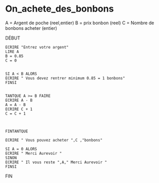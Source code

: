# On_achete_des_bonbons

A = Argent de poche (reel,entier)
B = prix bonbon (reel)
C = Nombre de bonbons acheter (entier)


DÉBUT
   
    ECRIRE "Entrez votre argent"
    LIRE A
    B = 0.85
    C = 0


    SI A < B ALORS
    ECRIRE " Vous devez rentrer minimum 0.85 = 1 bonbons"
    FINSI
 
    
    TANTQUE A >= B FAIRE
    ECRIRE A - B
    A = A - B
    ECRIRE C + 1
    C = C + 1
    
    

    FINTANTQUE
    
    ECRIRE " Vous pouvez acheter ",C ,"bonbons"
    
    SI A = 0 ALORS
    ECRIRE " Merci Aurevoir "
    SINON    
    ECRIRE " Il vous reste ",A," Merci Aurevoir "
    FINSI

FIN

